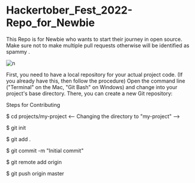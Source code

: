 # Hackertober_Fest_2022-Repo_for_Newbie
This Repo is for Newbie who wants to start their journey in open source. Make sure not to make multiple pull requests otherwise will be identified as spammy .




<!--    ![th](https://user-images.githubusercontent.com/88089351/193316171-dfc68fe6-c330-4338-9233-4e4da6519684.jpg) -->
![n](https://user-images.githubusercontent.com/88089351/193316441-9341270d-3144-4869-9f56-e903faf102ed.jpg)

First, you need to have a local repository for your actual project code. (If you already have this, then follow the procedure)
Open the command line ("Terminal" on the Mac, "Git Bash" on Windows) and change into your project's base directory. There, you can create a new Git repository:

Steps for Contributing

$ cd projects/my-project  <-- Changing the directory to "my-project" -->


$ git init                <!--// Initializing the git -->


$ git add .              <!-- // Adding all the files present in the folder -->


$ git commit -m "Initial commit" <!-- // Commit -->


$ git remote add origin <remote repository URL> <!--// Adding the origin-->
  
  
$ git push origin master       <!--// Pushing the files in the folder-->
